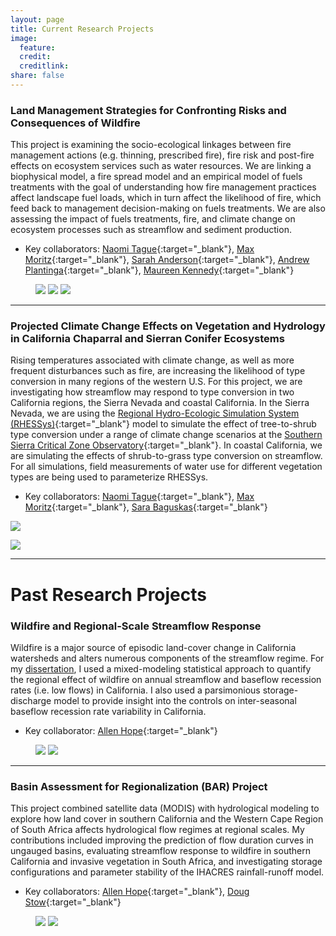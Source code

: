 ```yaml
---
layout: page
title: Current Research Projects
image:
  feature:
  credit:
  creditlink:
share: false
---
```


### Land Management Strategies for Confronting Risks and Consequences of Wildfire

This project is examining the socio-ecological linkages between fire management actions (e.g. thinning, prescribed fire), fire risk and post-fire effects on ecosystem services such as water resources. We are linking a biophysical model, a fire spread model and an empirical model of fuels treatments with the goal of understanding how fire management practices affect landscape fuel loads, which in turn affect the likelihood of fire, which feed back to management decision-making on fuels treatments. We are also assessing the impact of fuels treatments, fire, and climate change on ecosystem processes such as streamflow and sediment production.

* Key collaborators: [Naomi Tague](http://www.bren.ucsb.edu/people/Faculty/christina_tague.htm){:target="_blank"}, [Max Moritz](http://ourenvironment.berkeley.edu/people_profiles/max-a-moritz/){:target="_blank"}, [Sarah Anderson](http://fiesta.bren.ucsb.edu/~sanderson/){:target="_blank"}, [Andrew Plantinga](http://www.bren.ucsb.edu/people/Faculty/andrew_plantinga.htm){:target="_blank"}, [Maureen Kennedy](http://faculty.washington.edu/mkenn/){:target="_blank"}

<figure class="third">
	<a href="/images/photo_reflection_tree.jpg"><img src="/images/photo_reflection_tree.jpg"></a>
	<a href="/images/photo_kaweah.jpg"><img src="/images/photo_kaweah.jpg"></a>
	<a href="/images/photo_prethinning.jpg"><img src="/images/photo_prethinning.jpg"></a>
</figure>


----------

### Projected Climate Change Effects on Vegetation and Hydrology in California Chaparral and Sierran Conifer Ecosystems

Rising temperatures associated with climate change, as well as more frequent disturbances such as fire, are increasing the likelihood of type conversion in many regions of the western U.S. For this project, we are investigating how streamflow may respond to type conversion in two California regions, the Sierra Nevada and coastal California. In the Sierra Nevada, we are using the [Regional Hydro-Ecologic Simulation System (RHESSys)](https://github.com/RHESSys/RHESSys){:target="_blank"} model to simulate the effect of tree-to-shrub type conversion under a range of climate change scenarios at the [Southern Sierra Critical Zone Observatory](http://criticalzone.org/sierra/){:target="_blank"}. In coastal California, we are simulating the effects of shrub-to-grass type conversion on streamflow. For all simulations, field measurements of water use for different vegetation types are being used to parameterize RHESSys.

* Key collaborators: [Naomi Tague](http://www.bren.ucsb.edu/people/Faculty/christina_tague.htm){:target="_blank"}, [Max Moritz](http://ourenvironment.berkeley.edu/people_profiles/max-a-moritz/){:target="_blank"}, [Sara Baguskas](https://geog.sfsu.edu/person/sara-baguskas){:target="_blank"}

<a href="/images/photo_chaparral_rattlesnake.jpg"><img src="/images/photo_chaparral_rattlesnake.jpg"></a>

<a href="/images/photo_sequoia_tree_mortality.jpg"><img src="/images/photo_sequoia_tree_mortality.jpg"></a>

----------

# Past Research Projects

### Wildfire and Regional-Scale Streamflow Response

Wildfire is a major source of episodic land-cover change in California watersheds and alters numerous components of the streamflow regime. For my [dissertation](/content/bart2014_dissertation.pdf), I used a mixed-modeling statistical approach to quantify the regional effect of wildfire on annual streamflow and baseflow recession rates (i.e. low flows) in California. I also used a parsimonious storage-discharge model to provide insight into the controls on inter-seasonal baseflow recession rate variability in California.

* Key collaborator: [Allen Hope](https://geography.sdsu.edu/people/ahope){:target="_blank"}

<figure class="half">
	<a href="/images/photo_postfire_oak.jpg"><img src="/images/photo_postfire_oak.jpg"></a>
	<a href="/images/photo_big_sur_river.jpg"><img src="/images/photo_big_sur_river.jpg"></a>
</figure>

----------

### Basin Assessment for Regionalization (BAR) Project

This project combined satellite data (MODIS) with hydrological modeling to explore how land cover in southern California and the Western Cape Region of South Africa affects hydrological flow regimes at regional scales. My contributions included improving the prediction of flow duration curves in ungauged basins, evaluating streamflow response to wildfire in southern California and invasive vegetation in South Africa, and investigating storage configurations and parameter stability of the IHACRES rainfall-runoff model.

* Key collaborators: [Allen Hope](https://geography.sdsu.edu/people/ahope){:target="_blank"}, [Doug Stow](https://geography.sdsu.edu/people/dstow){:target="_blank"}

<figure class="half">
	<a href="/images/photo_south_africa_stream.jpg"><img src="/images/photo_south_africa_stream.jpg"></a>
	<a href="/images/photo_south_africa_fynbos.jpg"><img src="/images/photo_south_africa_fynbos.jpg"></a>
</figure>

